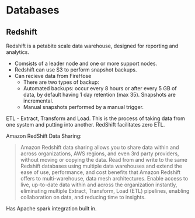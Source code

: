 # Databases

## Redshift

Redshift is a petabite scale data warehouse, designed for reporting and analytics.

- Comsists of a leader node and one or more support nodes.
- Redshift can use S3 to perform snapshot backups.
- Can recieve data from FireHose
    - There are two types of backup:
    - Automated backups: occur every 8 hours or after every 5 GB of data, by default having 1 day retention (max 35). Snapshots are incremental.
    - Manual snapshots performed by a manual trigger.


ETL - Extract, Transform and Load. This is the process of taking data from one system and putting into another. RedShift facilitates zero ETL.

Amazon RedShift Data Sharing:

> Amazon Redshift data sharing allows you to share data within and across organizations, AWS regions, and even 3rd party providers, without moving or copying the data. Read from and write to the same Redshift databases using multiple data warehouses and extend the ease of use, performance, and cost benefits that Amazon Redshift offers to multi-warehouse, data mesh architectures. Enable access to live, up-to-date data within and across the organization instantly, eliminating multiple Extract, Transform, Load (ETL) pipelines, enabling collaboration on data, and reducing time to insights. 

Has Apache spark integration built in.


